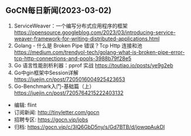 ## GoCN每日新闻(2023-03-02)

1. ServiceWeaver：一个编写分布式应用程序的框架 https://opensource.googleblog.com/2023/03/introducing-service-weaver-framework-for-writing-distributed-applications.html
2. Golang - 什么是 Broken Pipe 错误？Tcp Http 连接和池 https://medium.com/trendyol-tech/golang-what-is-broken-pipe-error-tcp-http-connections-and-pools-3988b79f28e5
3. Go 语言性能剖析利器：pprof 实战 https://toutiao.io/posts/ye9g2eb
4. Go中gin框架中Session详解 https://juejin.cn/post/7205016004925423653
5. Go-Benchmark入门-基础篇（上） https://juejin.cn/post/7205764215222403132

- 编辑: flint
- 订阅新闻: <http://tinyletter.com/gocn>
- 招聘专区: <https://gocn.vip/jobs>
- 归档: <https://gocn.vip/c/3lQ6GbD5ny/s/Gd7BTB/d/jowqpAukDl>
